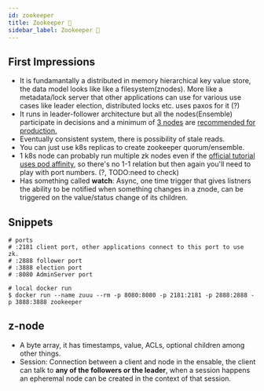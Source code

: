 ```yaml
---
id: zookeeper
title: Zookeeper 🐒
sidebar_label: Zookeeper 🐒
---
```


## First Impressions

- It is fundamantally a distributed in memory hierarchical key value store, the data model looks like like a filesystem(znodes). More like a metadata/lock server that other applications can use for various use cases like leader election, distributed locks etc. uses paxos for it (?)
- It runs in leader-follower architecture but all the nodes(Ensemble) participate in decisions and a minimum of [3 nodes](https://stackoverflow.com/questions/25174622/difference-between-ensemble-and-quorum-in-zookeeper) are [recommended for production.](https://www.youtube.com/watch?v=gZj16chk0Ss)
- Eventually consistent system, there is possibility of stale reads.
- You can just use k8s replicas to create zookeeper quorum/ensemble.
- 1 k8s node can probably run multiple zk nodes even if the [official tutorial uses pod affinity](https://kubernetes.io/docs/tutorials/stateful-application/zookeeper/), so there's no 1-1 relation but then again you'll need to play with port numbers. (?, TODO:need to check)
- Has something called **watch**: Async, one time trigger that gives listners the ability to be notified when something changes in a znode, can be triggered on the value/status change of its children.

## Snippets

```shell
# ports
# :2181 client port, other applications connect to this port to use zk.
# :2888 follower port
# :3888 election port
# :8080 AdminServer port

# local docker run
$ docker run --name zuuu --rm -p 8080:8080 -p 2181:2181 -p 2888:2888 -p 3888:3888 zookeeper
```

## z-node

- A byte array, it has timestamps, value, ACLs, optional children among other things.
- Session: Connection between a client and node in the ensable, the client can talk to **any of the followers or the leader**, when a session happens an epheremal node can be created in the context of that session.
